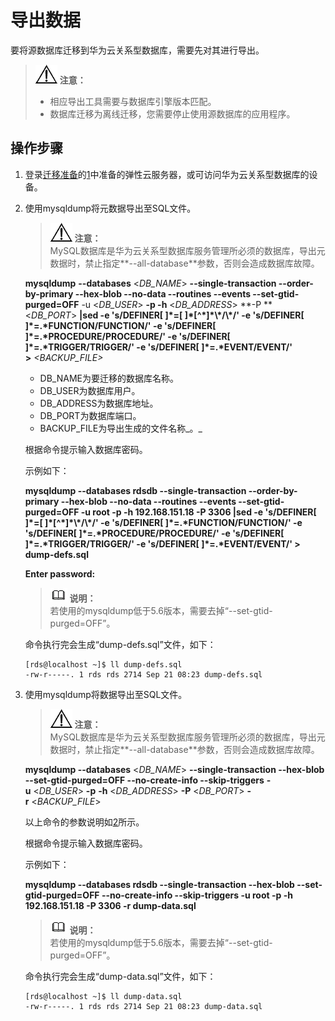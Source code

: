 # 导出数据<a name="zh-cn_topic_0042423727"></a>

要将源数据库迁移到华为云关系型数据库，需要先对其进行导出。

>![](public_sys-resources/icon-notice.gif) **注意：**   
>-   相应导出工具需要与数据库引擎版本匹配。  
>-   数据库迁移为离线迁移，您需要停止使用源数据库的应用程序。  

## 操作步骤<a name="s7d94b8eb2a4045928e9dc03d0218ed2e"></a>

1.  登录[迁移准备](MySQL迁移准备.md)的[1](MySQL迁移准备.md#l19ddaa71f453439e8443d9e55bc5360c)中准备的弹性云服务器，或可访问华为云关系型数据库的设备。
2.  <a name="l16165053c3554b74bb4aa428c1542d7c"></a>使用mysqldump将元数据导出至SQL文件。

    >![](public_sys-resources/icon-notice.gif) **注意：**   
    >MySQL数据库是华为云关系型数据库服务管理所必须的数据库，导出元数据时，禁止指定**--all-database**参数，否则会造成数据库故障。  

    **mysqldump** **--databases** <_DB\_NAME_\> **--single-transaction --order-by-primary --hex-blob --no-data --routines --events --set-gtid-purged=OFF** -u <_DB\_USER_\> **-p -h** <_DB\_ADDRESS_\> **-P **<_DB\_PORT_\> **|sed -e 's/DEFINER\[ \]\*=\[ \]\*\[^\*\]\*\\\*/\\\*/' -e 's/DEFINER\[ \]\*=.\*FUNCTION/FUNCTION/' -e 's/DEFINER\[ \]\*=.\*PROCEDURE/PROCEDURE/' -e 's/DEFINER\[ \]\*=.\*TRIGGER/TRIGGER/' -e 's/DEFINER\[ \]\*=.\*EVENT/EVENT/' \>** _<BACKUP\_FILE\>_

    -   DB\_NAME为要迁移的数据库名称。
    -   DB\_USER为数据库用户。
    -   DB\_ADDRESS为数据库地址。
    -   DB\_PORT为数据库端口。
    -   BACKUP\_FILE为导出生成的文件名称_。_

    根据命令提示输入数据库密码。

    示例如下：

    **mysqldump --databases rdsdb --single-transaction --order-by-primary --hex-blob --no-data --routines --events --set-gtid-purged=OFF -u root -p -h 192.168.151.18 -P 3306 |sed -e 's/DEFINER\[ \]\*=\[ \]\*\[^\*\]\*\\\*/\\\*/' -e 's/DEFINER\[ \]\*=.\*FUNCTION/FUNCTION/' -e 's/DEFINER\[ \]\*=.\*PROCEDURE/PROCEDURE/' -e 's/DEFINER\[ \]\*=.\*TRIGGER/TRIGGER/' -e 's/DEFINER\[ \]\*=.\*EVENT/EVENT/' \> dump-defs.sql**

    **Enter password:**

    >![](public_sys-resources/icon-note.gif) **说明：**   
    >若使用的mysqldump低于5.6版本，需要去掉“--set-gtid-purged=OFF”。  

    命令执行完会生成“dump-defs.sql”文件，如下：

    ```
    [rds@localhost ~]$ ll dump-defs.sql
    -rw-r-----. 1 rds rds 2714 Sep 21 08:23 dump-defs.sql
    ```

3.  使用mysqldump将数据导出至SQL文件。

    >![](public_sys-resources/icon-notice.gif) **注意：**   
    >MySQL数据库是华为云关系型数据库服务管理所必须的数据库，导出元数据时，禁止指定**--all-database**参数，否则会造成数据库故障。  

    **mysqldump --databases** <_DB\_NAME_\> **--single-transaction --hex-blob --set-gtid-purged=OFF --no-create-info --skip-triggers** **-u** <_DB\_USER_\> **-p** **-h** <_DB\_ADDRESS_\> **-P** <_DB\_PORT_\> **-r** <_BACKUP\_FILE_\>

    以上命令的参数说明如[2](#l16165053c3554b74bb4aa428c1542d7c)所示。

    根据命令提示输入数据库密码。

    示例如下：

    **mysqldump --databases rdsdb --single-transaction --hex-blob --set-gtid-purged=OFF --no-create-info --skip-triggers -u root -p -h 192.168.151.18 -P  **3306**  -r dump-data.sql**

    >![](public_sys-resources/icon-note.gif) **说明：**   
    >若使用的mysqldump低于5.6版本，需要去掉“--set-gtid-purged=OFF”。  

    命令执行完会生成“dump-data.sql”文件，如下：

    ```
    [rds@localhost ~]$ ll dump-data.sql
    -rw-r-----. 1 rds rds 2714 Sep 21 08:23 dump-data.sql
    ```


